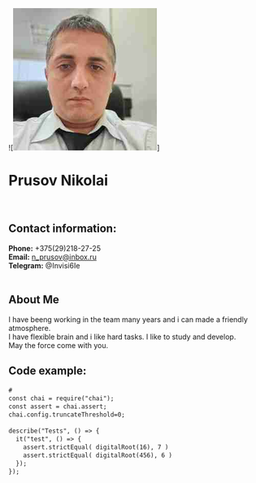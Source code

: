 ![![My_foto](My_photo1.jpg)]
<br>

# Prusov Nikolai
<br>

## __Contact information:__ ##
__Phone:__  +375(29)218-27-25 <br>
__Email:__   n_prusov@inbox.ru <br>
__Telegram:__ @Invisi6Ie <br>
<br>

## About Me ##
I have beeng working in the team many years and i can made a friendly atmosphere.<br>
I have flexible brain and i like hard tasks. I like to study and develop. <br>
May the force come with you.
<br>
## Code example: ##

```
# 
const chai = require("chai");
const assert = chai.assert;
chai.config.truncateThreshold=0;

describe("Tests", () => {
  it("test", () => {
    assert.strictEqual( digitalRoot(16), 7 )
    assert.strictEqual( digitalRoot(456), 6 )
  });
});
```